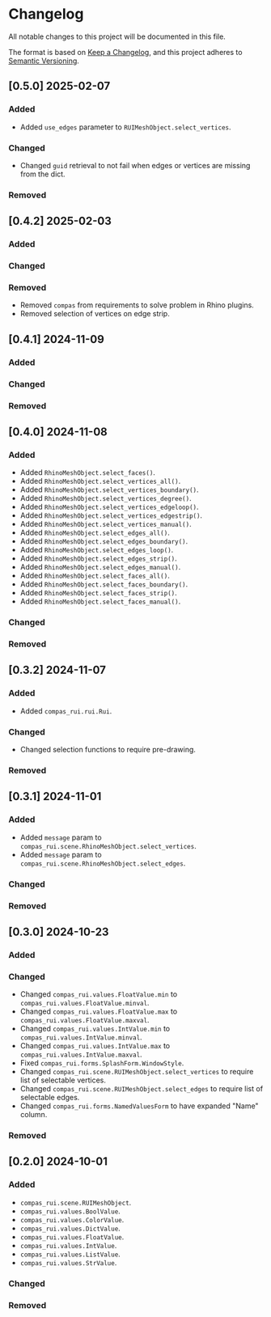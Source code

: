 # Changelog

All notable changes to this project will be documented in this file.

The format is based on [Keep a Changelog](https://keepachangelog.com/en/1.0.0/),
and this project adheres to [Semantic Versioning](https://semver.org/spec/v2.0.0.html).

## [0.5.0] 2025-02-07

### Added

* Added `use_edges` parameter to `RUIMeshObject.select_vertices`.

### Changed

* Changed `guid` retrieval to not fail when edges or vertices are missing from the dict.

### Removed


## [0.4.2] 2025-02-03

### Added

### Changed

### Removed

* Removed `compas` from requirements to solve problem in Rhino plugins.
* Removed selection of vertices on edge strip.

## [0.4.1] 2024-11-09

### Added

### Changed

### Removed


## [0.4.0] 2024-11-08

### Added

* Added `RhinoMeshObject.select_faces()`.
* Added `RhinoMeshObject.select_vertices_all()`.
* Added `RhinoMeshObject.select_vertices_boundary()`.
* Added `RhinoMeshObject.select_vertices_degree()`.
* Added `RhinoMeshObject.select_vertices_edgeloop()`.
* Added `RhinoMeshObject.select_vertices_edgestrip()`.
* Added `RhinoMeshObject.select_vertices_manual()`.
* Added `RhinoMeshObject.select_edges_all()`.
* Added `RhinoMeshObject.select_edges_boundary()`.
* Added `RhinoMeshObject.select_edges_loop()`.
* Added `RhinoMeshObject.select_edges_strip()`.
* Added `RhinoMeshObject.select_edges_manual()`.
* Added `RhinoMeshObject.select_faces_all()`.
* Added `RhinoMeshObject.select_faces_boundary()`.
* Added `RhinoMeshObject.select_faces_strip()`.
* Added `RhinoMeshObject.select_faces_manual()`.

### Changed

### Removed

## [0.3.2] 2024-11-07

### Added

* Added `compas_rui.rui.Rui`.

### Changed

* Changed selection functions to require pre-drawing.

### Removed

## [0.3.1] 2024-11-01

### Added

* Added `message` param to `compas_rui.scene.RhinoMeshObject.select_vertices`.
* Added `message` param to `compas_rui.scene.RhinoMeshObject.select_edges`.

### Changed

### Removed


## [0.3.0] 2024-10-23

### Added

### Changed

* Changed `compas_rui.values.FloatValue.min` to `compas_rui.values.FloatValue.minval`.
* Changed `compas_rui.values.FloatValue.max` to `compas_rui.values.FloatValue.maxval`.
* Changed `compas_rui.values.IntValue.min` to `compas_rui.values.IntValue.minval`.
* Changed `compas_rui.values.IntValue.max` to `compas_rui.values.IntValue.maxval`.
* Fixed `compas_rui.forms.SplashForm.WindowStyle`.
* Changed `compas_rui.scene.RUIMeshObject.select_vertices` to require list of selectable vertices.
* Changed `compas_rui.scene.RUIMeshObject.select_edges` to require list of selectable edges.
* Changed `compas_rui.forms.NamedValuesForm` to have expanded "Name" column.

### Removed


## [0.2.0] 2024-10-01

### Added

* `compas_rui.scene.RUIMeshObject`.
* `compas_rui.values.BoolValue`.
* `compas_rui.values.ColorValue`.
* `compas_rui.values.DictValue`.
* `compas_rui.values.FloatValue`.
* `compas_rui.values.IntValue`.
* `compas_rui.values.ListValue`.
* `compas_rui.values.StrValue`.

### Changed

### Removed
